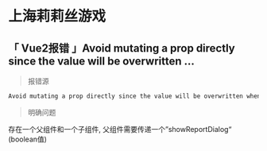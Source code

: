 # 上海莉莉丝游戏

## 「 Vue2报错 」Avoid mutating a prop directly since the value will be overwritten ...

> 报错源

```html
Avoid mutating a prop directly since the value will be overwritten whenever the parent component re-renders. Instead, use a data or computed property based on the prop's value. Prop being mutated: "value"
```

> 明确问题

存在一个父组件和一个子组件,  父组件需要传递一个”showReportDialog“ (boolean值)

